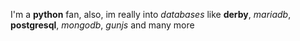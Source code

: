 I'm a **python** fan, also, im really into _databases_ like __derby__, _mariadb_, **postgresql**, *mongodb*, _gunjs_ and many more
